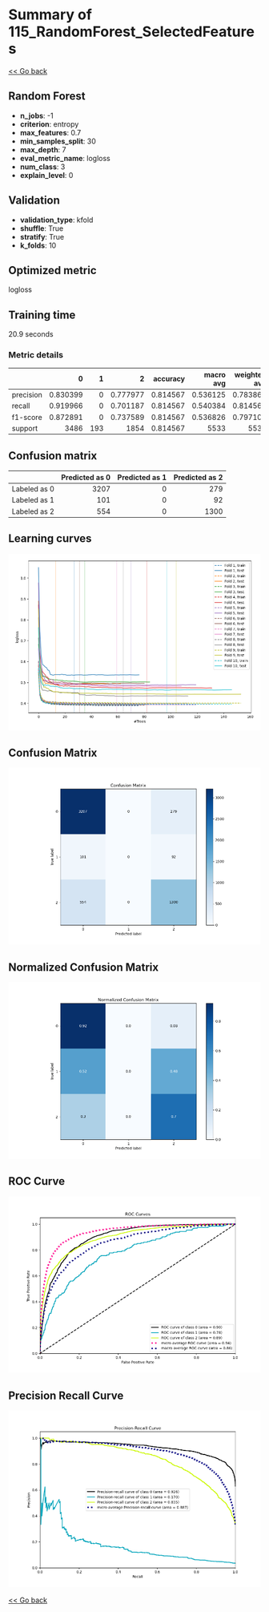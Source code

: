 # Summary of 115_RandomForest_SelectedFeatures

[<< Go back](../README.md)


## Random Forest
- **n_jobs**: -1
- **criterion**: entropy
- **max_features**: 0.7
- **min_samples_split**: 30
- **max_depth**: 7
- **eval_metric_name**: logloss
- **num_class**: 3
- **explain_level**: 0

## Validation
 - **validation_type**: kfold
 - **shuffle**: True
 - **stratify**: True
 - **k_folds**: 10

## Optimized metric
logloss

## Training time

20.9 seconds

### Metric details
|           |           0 |   1 |           2 |   accuracy |   macro avg |   weighted avg |   logloss |
|:----------|------------:|----:|------------:|-----------:|------------:|---------------:|----------:|
| precision |    0.830399 |   0 |    0.777977 |   0.814567 |    0.536125 |       0.783868 |  0.479759 |
| recall    |    0.919966 |   0 |    0.701187 |   0.814567 |    0.540384 |       0.814567 |  0.479759 |
| f1-score  |    0.872891 |   0 |    0.737589 |   0.814567 |    0.536826 |       0.797106 |  0.479759 |
| support   | 3486        | 193 | 1854        |   0.814567 | 5533        |    5533        |  0.479759 |


## Confusion matrix
|              |   Predicted as 0 |   Predicted as 1 |   Predicted as 2 |
|:-------------|-----------------:|-----------------:|-----------------:|
| Labeled as 0 |             3207 |                0 |              279 |
| Labeled as 1 |              101 |                0 |               92 |
| Labeled as 2 |              554 |                0 |             1300 |

## Learning curves
![Learning curves](learning_curves.png)
## Confusion Matrix

![Confusion Matrix](confusion_matrix.png)


## Normalized Confusion Matrix

![Normalized Confusion Matrix](confusion_matrix_normalized.png)


## ROC Curve

![ROC Curve](roc_curve.png)


## Precision Recall Curve

![Precision Recall Curve](precision_recall_curve.png)



[<< Go back](../README.md)
